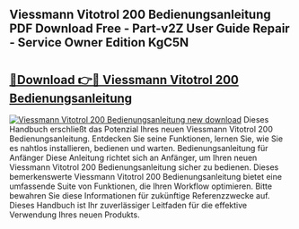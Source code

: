 ## Viessmann Vitotrol 200 Bedienungsanleitung PDF Download Free - Part-v2Z User Guide Repair - Service Owner Edition KgC5N

# <h2><a href="http://df5g90h.blite.top/?on=Viessmann+Vitotrol+200+Bedienungsanleitung">🔗Download 👉🔴 Viessmann Vitotrol 200 Bedienungsanleitung</a></h2>

[![Viessmann Vitotrol 200 Bedienungsanleitung new download](https://i.imgur.com/lujVjoI.png)](http://df5g90h.blite.top/?on=Viessmann+Vitotrol+200+Bedienungsanleitung)
Dieses Handbuch erschließt das Potenzial Ihres neuen Viessmann Vitotrol 200 Bedienungsanleitung. Entdecken Sie seine Funktionen, lernen Sie, wie Sie es nahtlos installieren, bedienen und warten. Bedienungsanleitung für Anfänger Diese Anleitung richtet sich an Anfänger, um Ihren neuen Viessmann Vitotrol 200 Bedienungsanleitung sicher zu bedienen. Dieses bemerkenswerte Viessmann Vitotrol 200 Bedienungsanleitung bietet eine umfassende Suite von Funktionen, die Ihren Workflow optimieren. Bitte bewahren Sie diese Informationen für zukünftige Referenzzwecke auf. Dieses Handbuch ist Ihr zuverlässiger Leitfaden für die effektive Verwendung Ihres neuen Produkts.
